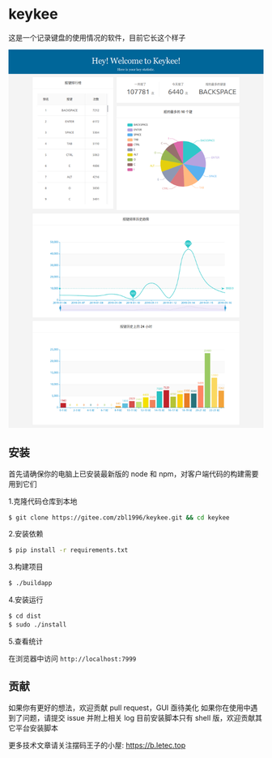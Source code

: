 # keykee
这是一个记录键盘的使用情况的软件，目前它长这个样子

![](assets/keykee.png)

## 安装

首先请确保你的电脑上已安装最新版的 node 和 npm，对客户端代码的构建需要用到它们

1.克隆代码仓库到本地

```sh
$ git clone https://gitee.com/zbl1996/keykee.git && cd keykee
```


2.安装依赖

```sh
$ pip install -r requirements.txt
```

3.构建项目
```sh
$ ./buildapp
```

4.安装运行
```sh
$ cd dist
$ sudo ./install
```

5.查看统计

在浏览器中访问 ``http://localhost:7999`` 

## 贡献

如果你有更好的想法，欢迎贡献 pull request，GUI 亟待美化
如果你在使用中遇到了问题，请提交 issue 并附上相关 log
目前安装脚本只有 shell 版，欢迎贡献其它平台安装脚本




更多技术文章请关注摆码王子的小屋: https://b.letec.top

